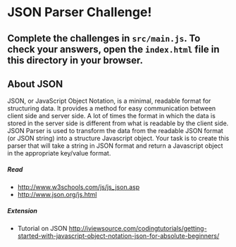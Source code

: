 # JSON Parser Challenge!

## Complete the challenges in ```src/main.js```. To check your answers, open the ```index.html``` file in this directory in your browser.

## About JSON

JSON, or JavaScript Object Notation, is a minimal, readable format for structuring data. It provides a method for easy communication between client side and server side. A lot of times the format in which the data is stored in the server side is different from what is readable by the client side. JSON Parser is used to transform the data from the readable JSON format (or JSON string) into a structure Javascript object. Your task is to create this parser that will take a string in JSON format and return a Javascript object in the appropriate key/value format.

##### Read
- <http://www.w3schools.com/js/js_json.asp>
- <http://www.json.org/js.html>

##### Extension

- Tutorial on JSON
<http://iviewsource.com/codingtutorials/getting-started-with-javascript-object-notation-json-for-absolute-beginners/>
